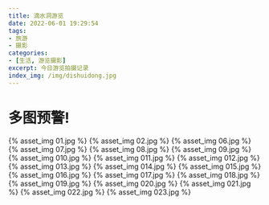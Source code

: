 ```yaml
---
title: 滴水洞游览
date: 2022-06-01 19:29:54
tags:
- 旅游
- 摄影
categories: 
- [生活, 游览摄影]
excerpt: 今日游览拍摄记录
index_img: /img/dishuidong.jpg
---
```

# 多图预警!

{% asset_img 01.jpg %}
{% asset_img 02.jpg %}
{% asset_img 06.jpg %}
{% asset_img 07.jpg %}
{% asset_img 08.jpg %}
{% asset_img 09.jpg %}
{% asset_img 010.jpg %}
{% asset_img 011.jpg %}
{% asset_img 012.jpg %}
{% asset_img 013.jpg %}
{% asset_img 014.jpg %}
{% asset_img 015.jpg %}
{% asset_img 016.jpg %}
{% asset_img 017.jpg %}
{% asset_img 018.jpg %}
{% asset_img 019.jpg %}
{% asset_img 020.jpg %}
{% asset_img 021.jpg %}
{% asset_img 022.jpg %}
{% asset_img 023.jpg %}